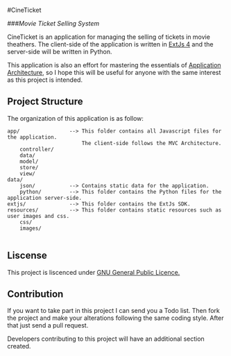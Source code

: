 
#CineTicket 


###*Movie Ticket Selling System*

CineTicket is an application for managing the selling of tickets in movie theathers. The
client-side of the application is written in [ExtJs 4](http://www.sencha.com/) and the server-side will be written in
Python.

This application is also an effort for mastering the essentials of [Application Architecture](http://msdn.microsoft.com/en-us/library/ff650706.aspx), so I hope this will be useful for anyone with the same interest as this project is intended.


## Project Structure

The organization of this application is as follow:


```
app/                --> This folder contains all Javascript files for the application. 
                        The client-side follows the MVC Architecture.
    controller/     
    data/
    model/
    store/
    view/
data/
    json/           --> Contains static data for the application.
    python/         --> This folder contains the Python files for the application server-side.
extjs/              --> This folder contains the ExtJs SDK.
resources/          --> This folder contains static resources such as user images and css.
    css/
    images/
    
```


## Liscense

This project is liscenced under [GNU General Public Licence.](http://www.gnu.org/copyleft/gpl.html)


## Contribution 

If you want to take part in this project I can send you a Todo list. Then fork the project and make your alterations following the same coding style. After that just send a pull request. 

Developers contributing to this project will have an additional section created.
